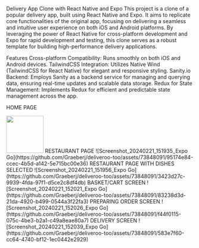 Delivery App Clone with React Native and Expo
This project is a clone of a popular delivery app, built using React Native and Expo. It aims to replicate core functionalities of the original app, focusing on delivering a seamless and intuitive user experience on both iOS and Android platforms. By leveraging the power of React Native for cross-platform development and Expo for rapid development and testing, this clone serves as a robust template for building high-performance delivery applications.

Features
Cross-platform Compatibility: Runs smoothly on both iOS and Android devices.
TailwindCSS Integration: Utilizes Native Wind (TailwindCSS for React Native) for elegant and responsive styling.
Sanity.io Backend: Employs Sanity as a backend service for managing and querying data, ensuring real-time updates and scalable data storage.
Redux for State Management: Implements Redux for efficient and predictable state management across the app.

HOME PAGE

<img src="(https://github.com/Graeberj/deliveroo-too/assets/73848091/db113de2-9808-466f-9403-c9264664ed38" width="100"/>
RESTAURANT PAGE
![Screenshot_20240221_151935_Expo Go](https://github.com/Graeberj/deliveroo-too/assets/73848091/95174e84-ccec-4b5d-a142-5e715bc00e36)
RESTAURANT PAGE WITH DISHES SELECTED
![Screenshot_20240221_151956_Expo Go](https://github.com/Graeberj/deliveroo-too/assets/73848091/3423d27c-9939-4fda-97f1-d5ce2c8df4db)
BASKET/CART SCREEN
![Screenshot_20240221_152021_Expo Go](https://github.com/Graeberj/deliveroo-too/assets/73848091/83238d3d-21da-4920-b499-0544a3f22fa3)
PREPARING ORDER SCREEN
![Screenshot_20240221_152026_Expo Go](https://github.com/Graeberj/deliveroo-too/assets/73848091/f44f0115-075c-4be3-b2a1-c49a8eae80a7)
DELIVERY SCREEN
![Screenshot_20240221_152039_Expo Go](https://github.com/Graeberj/deliveroo-too/assets/73848091/583e7f60-cc64-4740-bf12-1ec0442e2929)
